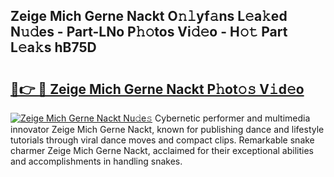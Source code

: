 ## Zeige Mich Gerne Nackt O𝚗𝚕yf𝚊ns L𝚎a𝚔ed N𝚞𝚍es - Part-LNo P𝚑𝚘tos Vi𝚍𝚎o - H𝚘𝚝 Part L𝚎a𝚔s hB75D

# <h2><a href="http://kfe38ry.oniu.top/?m=Zeige+Mich+Gerne+Nackt">🔗👉 🔴 Zeige Mich Gerne Nackt P𝚑ot𝚘𝚜 V𝚒d𝚎o</a></h2>

[![Zeige Mich Gerne Nackt Nu𝚍e𝚜](https://i.imgur.com/0qMVB7G.gif)](http://kfe38ry.oniu.top/?m=Zeige+Mich+Gerne+Nackt)
Cybernetic performer and multimedia innovator Zeige Mich Gerne Nackt, known for publishing dance and lifestyle tutorials through viral dance moves and compact clips. Remarkable snake charmer Zeige Mich Gerne Nackt, acclaimed for their exceptional abilities and accomplishments in handling snakes.  
